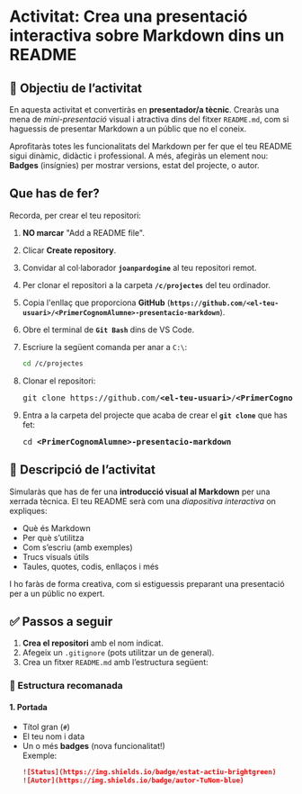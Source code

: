 # Activitat: Crea una presentació interactiva sobre Markdown dins un README
## 🎯 Objectiu de l’activitat
En aquesta activitat et convertiràs en **presentador/a tècnic**. Crearàs una mena de *mini-presentació* visual i atractiva dins del fitxer `README.md`, com si haguessis de presentar Markdown a un públic que no el coneix.

Aprofitaràs totes les funcionalitats del Markdown per fer que el teu README sigui dinàmic, didàctic i professional. A més, afegiràs un element nou: **Badges** (insígnies) per mostrar versions, estat del projecte, o autor.

## Que has de fer?

Recorda, per crear el teu repositori:

 1. **NO marcar** "Add a README file".
 
 1. Clicar **Create repository**.
 
1. Convidar al col·laborador **`joanpardogine`** al teu repositori remot.

 1. Per clonar el repositori a la carpeta **`/c/projectes`** del teu ordinador.
 
 1. Copia l'enllaç que proporciona **GitHub** (**`https://github.com/<el-teu-usuari>/<PrimerCognomAlumne>-presentacio-markdown`**).

 1. Obre el terminal de **`Git Bash`** dins de VS Code.

 1. Escriure la següent comanda per anar a `C:\`:
       ```bash
       cd /c/projectes
       ```
 1. Clonar el repositori:
       <pre>git clone https://github.com/<b>&lt;el-teu-usuari></b>/<b>&lt;PrimerCognomAlumne></b>-presentacio-markdown</pre>
 1. Entra a la carpeta del projecte que acaba de crear el **`git clone`** que has fet:
       <pre>cd <b>&lt;PrimerCognomAlumne>-presentacio-markdown</b></pre>
 
## 📝 Descripció de l’activitat

Simularàs que has de fer una **introducció visual al Markdown** per una xerrada tècnica. El teu README serà com una *diapositiva interactiva* on expliques:

- Què és Markdown
- Per què s’utilitza
- Com s’escriu (amb exemples)
- Trucs visuals útils
- Taules, quotes, codis, enllaços i més

I ho faràs de forma creativa, com si estiguessis preparant una presentació per a un públic no expert.

## ✅ Passos a seguir

1. **Crea el repositori** amb el nom indicat.
2. Afegeix un `.gitignore` (pots utilitzar un de general).
3. Crea un fitxer `README.md` amb l’estructura següent:

### 🧩 Estructura recomanada

#### 1. **Portada**
- Títol gran (`#`)
- El teu nom i data
- Un o més **badges** (nova funcionalitat!)  
  Exemple:
  ```markdown
  ![Status](https://img.shields.io/badge/estat-actiu-brightgreen)
  ![Autor](https://img.shields.io/badge/autor-TuNom-blue)